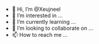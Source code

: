 - 👋 Hi, I’m @Xeujneel
- 👀 I’m interested in ...
- 🌱 I’m currently learning ...
- 💞️ I’m looking to collaborate on ...
- 📫 How to reach me ...

<!---
Xeujneel/Xeujneel is a ✨ special ✨ repository because its `README.md` (this file) appears on your GitHub profile.
You can click the Preview link to take a look at your changes.
--->
